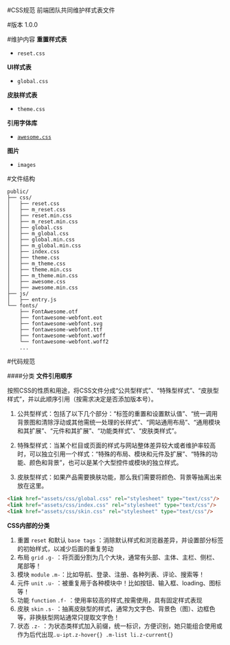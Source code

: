 #CSS规范
前端团队共同维护样式表文件

#版本
1.0.0

#维护内容
**重置样式表**

- `reset.css`

**UI样式表**

- `global.css`

**皮肤样式表**

- `theme.css` 

**引用字体库**

- [`awesome.css`](http://fontawesome.dashgame.com/)

**图片**

- `images`

#文件结构
````
public/
├── css/
│   ├── reset.css
│   ├── m_reset.css
│   ├── reset.min.css
│   ├── m_reset.min.css
│   ├── global.css
│   ├── m_global.css
│   ├── global.min.css
│   ├── m_global.min.css
│   ├── index.css
│   ├── theme.css
│   ├── m_theme.css
│   ├── theme.min.css
│   ├── m_theme.min.css
│   ├── awesome.css
│   ├── awesome.min.css
├── js/
│   ├── entry.js
└── fonts/
    ├── FontAwesome.otf
    ├── fontawesome-webfont.eot
    ├── fontawesome-webfont.svg
    ├── fontawesome-webfont.ttf
    ├── fontawesome-webfont.woff
    └── fontawesome-webfont.woff2
    ...
````

#代码规范

####分类
**文件引用顺序**

按照CSS的性质和用途，将CSS文件分成“公共型样式”、“特殊型样式”、“皮肤型样式”，并以此顺序引用（按需求决定是否添加版本号）。

1. 公共型样式：包括了以下几个部分：“标签的重置和设置默认值”、“统一调用背景图和清除浮动或其他需统一处理的长样式”、“网站通用布局”、“通用模块和其扩展”、“元件和其扩展”、“功能类样式”、“皮肤类样式”。

2. 特殊型样式：当某个栏目或页面的样式与网站整体差异较大或者维护率较高时，可以独立引用一个样式：“特殊的布局、模块和元件及扩展”、“特殊的功能、颜色和背景”，也可以是某个大型控件或模块的独立样式。

3. 皮肤型样式：如果产品需要换肤功能，那么我们需要将颜色、背景等抽离出来放在这里。
```html
<link href="assets/css/global.css" rel="stylesheet" type="text/css"/>
<link href="assets/css/index.css" rel="stylesheet" type="text/css"/>
<link href="assets/css/skin.css" rel="stylesheet" type="text/css"/>
```
**CSS内部的分类**

1. 重置 `reset` 和默认 `base tags` ：消除默认样式和浏览器差异，并设置部分标签的初始样式，以减少后面的重复劳动
2. 布局 `grid` `.g-` ：将页面分割为几个大块，通常有头部、主体、主栏、侧栏、尾部等！
3. 模块 `module` `.m-`：比如导航、登录、注册、各种列表、评论、搜索等！
4. 元件 `unit` `.u-` ：被重复用于各种模块中！比如按钮、输入框、loading、图标等！
5. 功能 `function` `.f-` ：使用率较高的样式,按需使用，具有固定样式表现
6. 皮肤 `skin` `.s-` ：抽离皮肤型的样式，通常为文字色、背景色（图）、边框色等，非换肤型网站通常只提取文字色！
7. 状态 `.z-` ：为状态类样式加入前缀，统一标识，方便识别，她只能组合使用或作为后代出现`.u-ipt.z-hover{} .m-list li.z-current{}`

